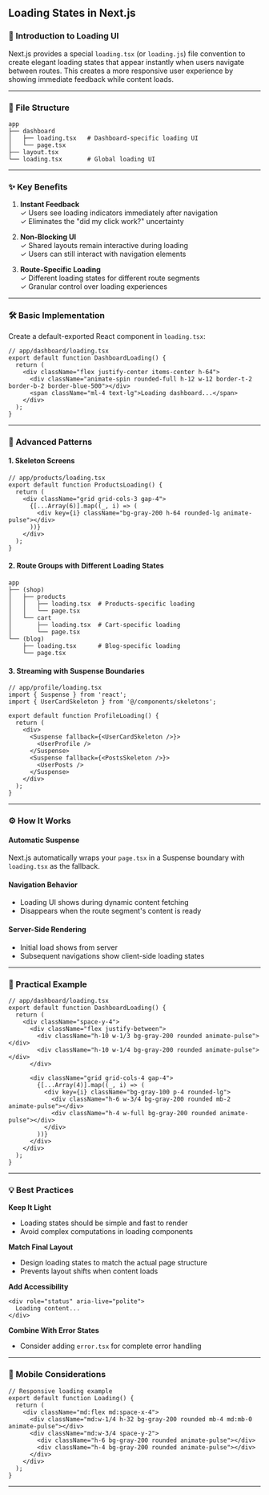 ## Loading States in Next.js

### 🔀 Introduction to Loading UI

Next.js provides a special `loading.tsx` (or `loading.js`) file convention to create elegant loading states that appear instantly when users navigate between routes. This creates a more responsive user experience by showing immediate feedback while content loads.

---

### 📁 File Structure
```
app
├── dashboard
│   ├── loading.tsx   # Dashboard-specific loading UI
│   └── page.tsx
├── layout.tsx
└── loading.tsx       # Global loading UI
```

---

### ✨ Key Benefits

1. **Instant Feedback**  
   ✓ Users see loading indicators immediately after navigation  
   ✓ Eliminates the "did my click work?" uncertainty

2. **Non-Blocking UI**  
   ✓ Shared layouts remain interactive during loading  
   ✓ Users can still interact with navigation elements

3. **Route-Specific Loading**  
   ✓ Different loading states for different route segments  
   ✓ Granular control over loading experiences

---

### 🛠️ Basic Implementation
Create a default-exported React component in `loading.tsx`:
```tsx
// app/dashboard/loading.tsx
export default function DashboardLoading() {
  return (
    <div className="flex justify-center items-center h-64">
      <div className="animate-spin rounded-full h-12 w-12 border-t-2 border-b-2 border-blue-500"></div>
      <span className="ml-4 text-lg">Loading dashboard...</span>
    </div>
  );
}
```

---

### 🎨 Advanced Patterns

#### 1. Skeleton Screens
```tsx
// app/products/loading.tsx
export default function ProductsLoading() {
  return (
    <div className="grid grid-cols-3 gap-4">
      {[...Array(6)].map((_, i) => (
        <div key={i} className="bg-gray-200 h-64 rounded-lg animate-pulse"></div>
      ))}
    </div>
  );
}
```

#### 2. Route Groups with Different Loading States
```
app
├── (shop)
│   ├── products
│   │   ├── loading.tsx  # Products-specific loading
│   │   └── page.tsx
│   └── cart
│       ├── loading.tsx  # Cart-specific loading
│       └── page.tsx
└── (blog)
    ├── loading.tsx      # Blog-specific loading
    └── page.tsx
```

#### 3. Streaming with Suspense Boundaries
```tsx
// app/profile/loading.tsx
import { Suspense } from 'react';
import { UserCardSkeleton } from '@/components/skeletons';

export default function ProfileLoading() {
  return (
    <div>
      <Suspense fallback={<UserCardSkeleton />}>
        <UserProfile />
      </Suspense>
      <Suspense fallback={<PostsSkeleton />}>
        <UserPosts />
      </Suspense>
    </div>
  );
}
```

---

### ⚙️ How It Works

#### Automatic Suspense
Next.js automatically wraps your `page.tsx` in a Suspense boundary with `loading.tsx` as the fallback.

#### Navigation Behavior
- Loading UI shows during dynamic content fetching
- Disappears when the route segment's content is ready

#### Server-Side Rendering
- Initial load shows from server
- Subsequent navigations show client-side loading states

---

### 🚀 Practical Example
```tsx
// app/dashboard/loading.tsx
export default function DashboardLoading() {
  return (
    <div className="space-y-4">
      <div className="flex justify-between">
        <div className="h-10 w-1/3 bg-gray-200 rounded animate-pulse"></div>
        <div className="h-10 w-1/4 bg-gray-200 rounded animate-pulse"></div>
      </div>
      
      <div className="grid grid-cols-4 gap-4">
        {[...Array(4)].map((_, i) => (
          <div key={i} className="bg-gray-100 p-4 rounded-lg">
            <div className="h-6 w-3/4 bg-gray-200 rounded mb-2 animate-pulse"></div>
            <div className="h-4 w-full bg-gray-200 rounded animate-pulse"></div>
          </div>
        ))}
      </div>
    </div>
  );
}
```

---

### 💡 Best Practices

**Keep It Light**
- Loading states should be simple and fast to render
- Avoid complex computations in loading components

**Match Final Layout**
- Design loading states to match the actual page structure
- Prevents layout shifts when content loads

**Add Accessibility**
```tsx
<div role="status" aria-live="polite">
  Loading content...
</div>
```

**Combine With Error States**
- Consider adding `error.tsx` for complete error handling

---

### 📱 Mobile Considerations
```tsx
// Responsive loading example
export default function Loading() {
  return (
    <div className="md:flex md:space-x-4">
      <div className="md:w-1/4 h-32 bg-gray-200 rounded mb-4 md:mb-0 animate-pulse"></div>
      <div className="md:w-3/4 space-y-2">
        <div className="h-6 bg-gray-200 rounded animate-pulse"></div>
        <div className="h-4 bg-gray-200 rounded animate-pulse"></div>
      </div>
    </div>
  );
}
```
---